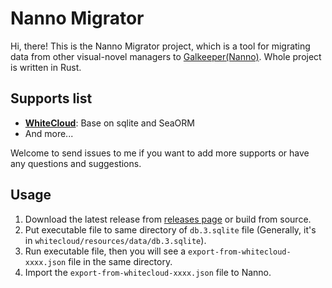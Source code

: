 # Nanno Migrator

Hi, there! This is the Nanno Migrator project, which is a tool for migrating data from other visual-novel managers to [Galkeeper(Nanno)](https://github.com/biyuehu/gal-keeper). Whole project is written in Rust.

## Supports list

- **[WhiteCloud](https://whitecloud.xyyaya.com/)**: Base on sqlite and SeaORM
- And more...

Welcome to send issues to me if you want to add more supports or have any questions and suggestions.

## Usage

1. Download the latest release from [releases page](https://github.com/biyuehu/nanno-migrator/releases) or build from source.
2. Put executable file to same directory of `db.3.sqlite` file (Generally, it's in `whitecloud/resources/data/db.3.sqlite`).
3. Run executable file, then you will see a `export-from-whitecloud-xxxx.json` file in the same directory.
4. Import the `export-from-whitecloud-xxxx.json` file to Nanno.
